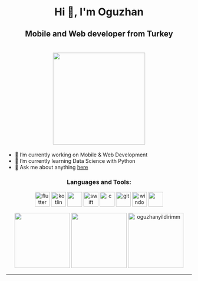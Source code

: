 <h1 align="center">Hi 👋, I'm Oguzhan </h1>
<h2 align="center">Mobile and Web developer from Turkey</h2>
<h1 align="center"><img height="250" src="https://media.giphy.com/media/l4JyOCNEfXvVYEqB2/giphy.gif"></h1>


- 🔭 I’m currently working on Mobile & Web Development
- 🌱 I’m currently learning Data Science with Python
- 💬 Ask me about anything [here](oguzhany1337@gmail.com)





 
  
<h3 align="center">Languages and Tools:</h3>

<p align="center"> 
    <img src="https://user-images.githubusercontent.com/51419598/152648731-567997ec-ac1c-4a9c-a816-a1fb1882abbe.png" alt="flutter" width="40" height="40"/> 
  </a>
    <img src="https://upload.wikimedia.org/wikipedia/commons/7/74/Kotlin_Icon.png" alt="kotlin" width="40" height="40"/> 
  </a> 
  <img src="https://cdn-icons-png.flaticon.com/512/5968/5968350.png" width="40" height="40"/> 
    <img src="https://cdn-icons-png.flaticon.com/512/5968/5968371.png" alt="swift" width="40" height="40"/> 
  </a>  
   </a> 
    <img src="https://cdn.icon-icons.com/icons2/2415/PNG/512/c_original_logo_icon_146611.png" alt="c" width="40" height="40"/> 
  </a>
    <img src="https://git-scm.com/images/logos/downloads/Git-Icon-1788C.png" alt="git" width="40" height="40"/> 
  </a> 
    <img src="https://cdn-icons-png.flaticon.com/512/906/906308.png" alt="windows" width="40" height="40"/> 
  </a> 
    <img src="https://upload.wikimedia.org/wikipedia/commons/thumb/9/9a/Visual_Studio_Code_1.35_icon.svg/2048px-Visual_Studio_Code_1.35_icon.svg.png" width="40" height="40"/> 
    
  </a>
</p>


<p align= "center">
  <img height= "150" src="https://github-readme-stats.vercel.app/api?username=OguzhanYildirimm&theme=react&show_icons=true&include_all_commits=true" />
  <img height= "150" src="https://github-readme-stats.vercel.app/api/top-langs/?username=OguzhanYildirimm&theme=react&layout=compact" />
  <img height= "150" src="https://github-readme-streak-stats.herokuapp.com/?user=oguzhanyildirimm&" alt="oguzhanyildirimm" />
</p>

------
